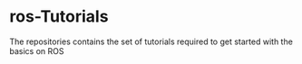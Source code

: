 # ros-Tutorials
The repositories contains the set of tutorials required to get started with the basics on ROS
